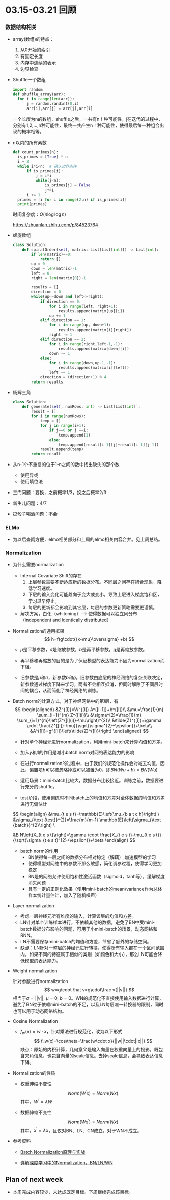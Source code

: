 # 03.15-03.21 回顾

### 数据结构相关

- array(数组)的特点：
  1. 从0开始的索引
  2. 有固定长度
  3. 内存中连续的表示
  4. 边界检查

- Shuffle一个数组

  ```python
  import random
  def shuffle_array(arr):
    for i in range(len(arr)):
    	j = random.randint(0,i)
    	arr[i],arr[j] = arr[j],arr[i]
  ```

  一个长度为n的数组，shuffle之后，一共有n！种可能性，j在迭代的过程中，分别有1,2,...,n种可能性，最终一共产生n！种可能性，使得最后每一种组合出现的概率相等。

- n以内的所有素数

  ```python
  def count_primes(n):
  	is_primes = [True] * n
  	i = 2
  	while i*i<n:  # 确认边界条件
  		if is_primes[i]:
  			j = i*i
  			while(j<n):
  				is_primes[j] = False
  				j+=i
  		i += 1
  	primes = [i for i in range(2,n) if is_primes[i]]
  	print(primes)
  ```

  时间复杂度：$O(n\log\log n)$ 

  https://zhuanlan.zhihu.com/p/84523764

- 螺旋数组

  ```python
  class Solution:
      def spiralOrder(self, matrix: List[List[int]]) -> List[int]:
          if len(matrix)==0:
              return []
          up = 0
          down = len(matrix)-1
          left = 0
          right = len(matrix[0])-1
  
          results = []
          direction = 0
          while(up<=down and left<=right):
              if direction == 0:
                  for i in range(left, right+1):
                      results.append(matrix[up][i])
                  up += 1
              elif direction == 1:
                  for i in range(up, down+1):
                      results.append(matrix[i][right])
                  right -= 1
              elif direction == 2:
                  for i in range(right,left-1,-1):
                      results.append(matrix[down][i])
                  down -= 1
              else:
                  for i in range(down,up-1,-1):
                      results.append(matrix[i][left]) 
                  left += 1
              direction = (direction+1) % 4
          return results
  ```

- 杨辉三角

  ```python
  class Solution:
      def generate(self, numRows: int) -> List[List[int]]:
          result = []
          for i in range(numRows):
              temp = []
              for j in range(i+1):
                  if j==0 or j ==i:
                      temp.append(1)
                  else:
                      temp.append(result[i-1][j]+result[i-1][j-1])
              result.append(temp)
          return result
  ```

- 从n-1个不重复的位于1-n之间的数中找出缺失的那个数

  - 使用异或
  - 使用填位法

- 三门问题：要换，之前概率1/3，换之后概率2/3

- 新生儿问题：4/7

- 掷骰子喝酒问题：不会

### ELMo

- 为以后查阅方便，elmo相关部分和上周的elmo相关内容合并。见上周总结。

### Normalization

- 为什么需要normalization

  - Internal Covariate Shift的存在
    1. 上层参数需要不断适应新的数据分布。不同层之间存在耦合现象，降低学习速度。
    2. 下层的输入变化可能趋向于变大或变小，导致上层进入梯度饱和区，学习过早停止。
    3. 每层的更新都会影响到其它层，每层的参数更新策略需要更谨慎。
  - 解决方案，白化（whitening）—> 使得数据可以独立同分布（independent and identically distributed）

- Normalization的通用框架
  $$
  h=f(g\cdot{{x-\mu}\over\sigma} +b)
  $$

  - $\mu$是平移参数，$\sigma$是缩放参数，$b$是再平移参数，$g$是再缩放参数。

  - 再平移和再缩放的目的是为了保证模型的表达能力不因为normalization而下降。
  - 旧参数是$\mu$和$\sigma$，新参数$b$和$g$。旧参数由底层的神经网络的复杂关联决定，新参数通过梯度下降来学习，两者不会相互抵消，但同时解除了不同层时间的耦合，从而简化了神经网络的训练。

- Batch norm的计算方式，对于神经网络中的第$l$层，有
  $$
  \begin{aligned}
  &Z^{[l]}=W^{[l]} A^{[l-1]}+b^{[l]}\\
  &\mu=\frac{1}{m} \sum_{i=1}^{m} Z^{[l(i)}\\
  &\sigma^{2}=\frac{1}{m} \sum_{i=1}^{m}\left(Z^{[l](i)}-\mu\right)^{2}\\
  &\tilde{Z}^{[l]}=\gamma \cdot \frac{Z^{[l]}-\mu}{\sqrt{\sigma^{2}+\epsilon}}+\beta\\
  &A^{[l]}=g^{[l]}\left(\tilde{Z}^{[l)}\right)
  \end{aligned}
  $$

  - 针对单个神经元进行normalization，利用mini-batch来计算均值和方差。
  - 加入$\gamma$和$\beta$的作用是减小batch norm对网络表达能力的影响

  - 在进行normalization的过程中，由于我们的规范化操作会对减去均值，因此，偏置项$b$可以被忽略掉或可以被置为0，即$BN(Wu+b)=BN(Wu)$ 
  - 适用场景：mini-batch比较大，数据分布比较接近。训练之前，数据要进行充分的shuffle。

  - test阶段，使用训练时不同batch上的均值和方差对全体数据的均值和方差进行无偏估计

  $$
  \begin{align}
  &\mu_{t e s t}=\mathbb{E}\left(\mu_{b a t c h}\right) \\
  &\sigma_{\text {test}}^{2}=\frac{m}{m-1} \mathbb{E}\left(\sigma_{\text {batch}}^{2}\right) \\
  
  &B N\left(X_{t e s t}\right)=\gamma \cdot \frac{X_{t e s t}-\mu_{t e s t}}{\sqrt{\sigma_{t e s t}^{2}+\epsilon}}+\beta
  \end{align}
  $$

  - batch norm的作用
    - BN使得每一层之间的数据分布相对稳定（解藕）,加速模型的学习
    - 使得模型对网络中的参数不那么敏感，简化调参过程，使得学习更加稳定
    - BN是的网络允许使用饱和性激活函数（sigmoid，tanh等），缓解梯度消失问题
    - 具有一定的正则化效果（使用mini-batch的mean/variance作为总体样本统计量估计，加入了随机噪声）

- Layer normalization

  - 考虑一层神经元所有维度的输入，计算该层的均值和方差。
  - LN针对单个训练样本进行，不依赖其他的数据，避免了BN中受mini-batch数据分布影响的问题，可用于小mini-batch的场景，动态网络和RNN。
  - LN不需要保存mini-batch的均值和方差，节省了额外的存储空间。
  - 缺点：LN针对一整层的神经元进行转换，使得所有输入都在一个区间范围内，如果不同的特征属于相似的类别（如颜色和大小），那么LN可能会降低模型的表达能力。

- Weight normalization

  针对参数进行normalization
  $$
  w=g\cdot \hat v=g\cdot\frac v{||v||}
  $$
  相当于$\sigma=||v||,\ \mu=0,\ b=0$。WN的规范化不直接使用输入数据进行计算，避免了BN过于依赖mini-batch的不足，以及LN每层唯一转换器的限制，同时也可以用于动态网络结构。

- Cosine Normalization

  - $f_w(x)=w\cdot x$，针对乘法进行规范化，改为以下形式
    $$
    f_w(x)=\cos\theta=\frac{w\cdot x}{||w||\cdot||x||}
    $$
    缺点：原始的内积计算，几何意义是输入向量在权重向量上的投影，既包含夹角信息，也包含向量的scale信息。去掉scale信息，会导致表达信息下降。

- Normalization的性质

  - 权重伸缩不变性
    $$
    Norm(W^\prime x)=Norm(Wx)
    $$
    其中，$W^\prime=\lambda W$ 

  - 数据伸缩不变性
    $$
    Norm(Wx^\prime)=Norm(Wx)
    $$
    其中，$x^\prime=\lambda x$，且仅对BN、LN、CN成立，对于WN不成立。

- 参考资料

  - [Batch Normalization原理与实战](https://zhuanlan.zhihu.com/p/34879333)

  - [详解深度学习中的Normalization，BN/LN/WN](https://zhuanlan.zhihu.com/p/33173246)


## Plan of next week

- 本周完成内容较少，未达成既定目标。下周继续完成该目标。


